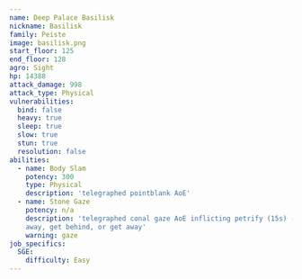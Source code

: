 ```yaml
---
name: Deep Palace Basilisk
nickname: Basilisk
family: Peiste
image: basilisk.png
start_floor: 125
end_floor: 128
agro: Sight
hp: 14388
attack_damage: 998
attack_type: Physical
vulnerabilities:
  bind: false
  heavy: true
  sleep: true
  slow: true
  stun: true
  resolution: false
abilities:
  - name: Body Slam
    potency: 300
    type: Physical
    description: 'telegraphed pointblank AoE'
  - name: Stone Gaze
    potency: n/a
    description: 'telegraphed conal gaze AoE inflicting petrify (15s) - look
    away, get behind, or get away'
    warning: gaze
job_specifics:
  SGE:
    difficulty: Easy
---
```

